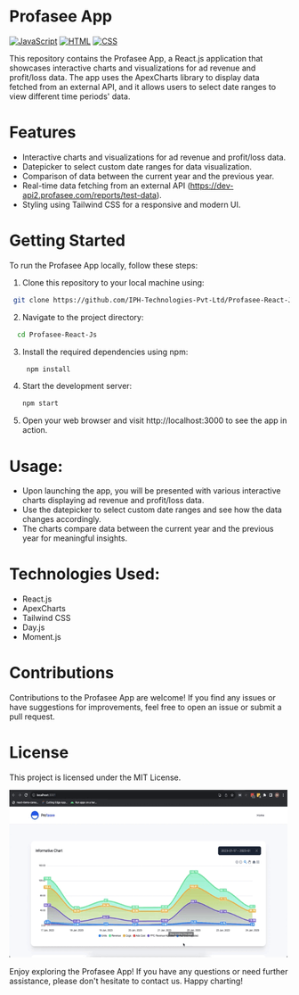 # Profasee App
[![JavaScript](https://img.shields.io/badge/javascript-%2320232a.svg?style=for-the-badge&logo=javascript&logoColor=%23F7DF1E)](https://developer.mozilla.org/en-US/docs/Web/JavaScript)
[![HTML](https://img.shields.io/badge/html-%2320232a.svg?style=for-the-badge&logo=html5&logoColor=%23E34F26)](https://developer.mozilla.org/en-US/docs/Web/HTML)
[![CSS](https://img.shields.io/badge/css-%2320232a.svg?style=for-the-badge&logo=css3&logoColor=%231572B6)](https://developer.mozilla.org/en-US/docs/Web/CSS)

This repository contains the Profasee App, a React.js application that showcases interactive charts and visualizations for ad revenue and profit/loss data. The app uses the ApexCharts library to display data fetched from an external API, and it allows users to select date ranges to view different time periods' data.

# Features
- Interactive charts and visualizations for ad revenue and profit/loss data.
- Datepicker to select custom date ranges for data visualization.
- Comparison of data between the current year and the previous year.
- Real-time data fetching from an external API (https://dev-api2.profasee.com/reports/test-data).
- Styling using Tailwind CSS for a responsive and modern UI.

# Getting Started
To run the Profasee App locally, follow these steps:

1. Clone this repository to your local machine using:
  
  ```bash
   git clone https://github.com/IPH-Technologies-Pvt-Ltd/Profasee-React-Js.git
```
2. Navigate to the project directory:

 ```bash
   cd Profasee-React-Js
```
3. Install the required dependencies using npm:

    ```bash
     npm install
   ```
4. Start the development server:

   ```bash
   npm start
   ```
5. Open your web browser and visit http://localhost:3000 to see the app in action.

# Usage:
- Upon launching the app, you will be presented with various interactive charts displaying ad revenue and profit/loss data.
- Use the datepicker to select custom date ranges and see how the data changes accordingly.
- The charts compare data between the current year and the previous year for meaningful insights.

# Technologies Used:
- React.js
- ApexCharts
- Tailwind CSS
- Day.js
- Moment.js

# Contributions
Contributions to the Profasee App are welcome! If you find any issues or have suggestions for improvements, feel free to open an issue or submit a pull request.

# License
This project is licensed under the MIT License.

<img src="https://github.com/IPH-Technologies-Pvt-Ltd/Profasee/blob/80aab37558f78c8ab6d4628d90c1a07e83da5eb5/profasee.gif" 
     width="500" 
     height="300" />





Enjoy exploring the Profasee App! If you have any questions or need further assistance, please don't hesitate to contact us. Happy charting!
